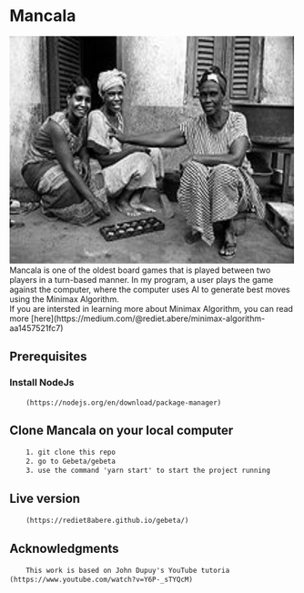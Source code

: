 # Mancala
<img src="public/images/AwaleMancala.jpg" width="500" height="400" />
Mancala is one of the oldest board games that is played between two players in a turn-based manner. In my program, a user plays the game against the computer, where the computer uses AI to generate best moves using the Minimax Algorithm.
<br/>
If you are intersted in learning more about Minimax Algorithm, you can read more
[here](https://medium.com/@rediet.abere/minimax-algorithm-aa1457521fc7)


## Prerequisites
  ### Install NodeJs
        (https://nodejs.org/en/download/package-manager)
## Clone Mancala on your local computer
        1. git clone this repo
        2. go to Gebeta/gebeta
        3. use the command 'yarn start' to start the project running
## Live version
        (https://rediet8abere.github.io/gebeta/)
## Acknowledgments
        This work is based on John Dupuy's YouTube tutoria (https://www.youtube.com/watch?v=Y6P-_sTYQcM)
